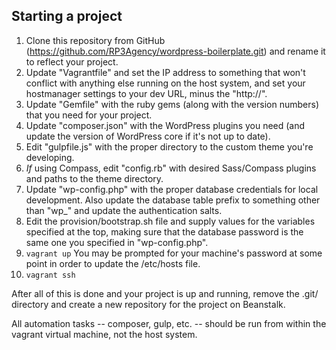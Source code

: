 ## Starting a project

1. Clone this repository from GitHub (https://github.com/RP3Agency/wordpress-boilerplate.git) and rename it to reflect your project.
2. Update "Vagrantfile" and set the IP address to something that won't conflict with anything else running on the host system, and set your hostmanager settings to your dev URL, minus the "http://".
3. Update "Gemfile" with the ruby gems (along with the version numbers) that you need for your project.
4. Update "composer.json" with the WordPress plugins you need (and update the version of WordPress core if it's not up to date).
5. Edit "gulpfile.js" with the proper directory to the custom theme you're developing.
6. *If* using Compass, edit "config.rb" with desired Sass/Compass plugins and paths to the theme directory.
7. Update "wp-config.php" with the proper database credentials for local development. Also update the database table prefix to something other than "wp_" and update the authentication salts.
8. Edit the provision/bootstrap.sh file and supply values for the variables specified at the top, making sure that the database password is the same one you specified in "wp-config.php".
9. `vagrant up` You may be prompted for your machine's password at some point in order to update the /etc/hosts file.
10. `vagrant ssh`


After all of this is done and your project is up and running, remove the .git/ directory and create a new repository for the project on Beanstalk.

All automation tasks -- composer, gulp, etc. -- should be run from within the vagrant virtual machine, not the host system.
